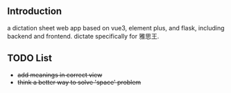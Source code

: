 ## Introduction
a dictation sheet web app based on vue3, element plus, and flask, including backend and frontend.
dictate specifically for 雅思王. 
## TODO List
- ~~add meanings in correct view~~
- ~~think a better way to solve 'space' problem~~